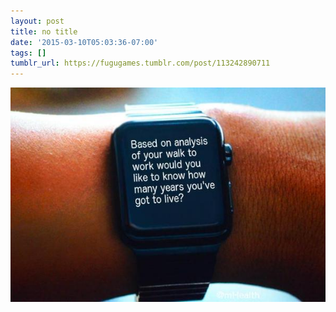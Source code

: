 ```yaml
---
layout: post
title: no title
date: '2015-03-10T05:03:36-07:00'
tags: []
tumblr_url: https://fugugames.tumblr.com/post/113242890711
---
```

 ![](/tumblr_files/tumblr_nkzcqeOc0C1s2jikwo1_640.jpg)  
